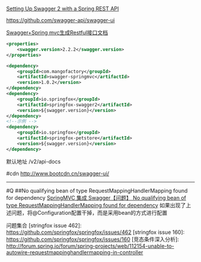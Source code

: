 


[Setting Up Swagger 2 with a Spring REST API](http://www.baeldung.com/swagger-2-documentation-for-spring-rest-api)


https://github.com/swagger-api/swagger-ui

[](http://www.mamicode.com/info-detail-525592.html)
[Swagger+Spring mvc生成Restful接口文档](http://www.cnblogs.com/yuananyun/p/4993426.html)

```xml
<properties>
    <swagger.version>2.2.2</swagger.version>
</properties>

<dependency>
    <groupId>com.mangofactory</groupId>
    <artifactId>swagger-springmvc</artifactId>
    <version>1.0.2</version>
</dependency>
<dependency>
    <groupId>io.springfox</groupId>
    <artifactId>springfox-swagger2</artifactId>
    <version>${swagger.version}</version>
</dependency>
<!--示例 -->
<dependency>
    <groupId>io.springfox</groupId>
    <artifactId>springfox-petstore</artifactId>
    <version>${swagger.version}</version>
</dependency>
```

默认地址
/v2/api-docs

#cdn
http://www.bootcdn.cn/swagger-ui/

---
#Q
##No qualifying bean of type RequestMappingHandlerMapping found for dependency
[SpringMVC 集成 Swagger【问题】 No qualifying bean of type RequestMappingHandlerMapping found for dependency](http://www.cnblogs.com/driftsky/p/4952918.html)
如果出现了上述问题，将@Configuration配置干掉，而是采用bean的方式进行配置

问题集合
[stringfox issue 462]: https://github.com/springfox/springfox/issues/462
[stringfox issue 160]: https://github.com/springfox/springfox/issues/160
[竞态条件深入分析]: http://forum.spring.io/forum/spring-projects/web/112154-unable-to-autowire-requestmappinghandlermapping-in-controller

















